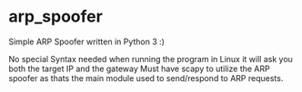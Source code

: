 # arp_spoofer
Simple ARP Spoofer written in Python 3 :)

No special Syntax needed when running the program in Linux it will ask you both the target IP and the gateway
Must have scapy to utilize the ARP spoofer as thats the main module used to send/respond to ARP requests.

